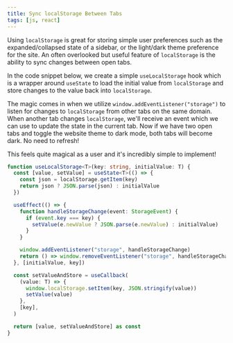 ```yaml
---
title: Sync localStorage Between Tabs
tags: [js, react]
---
```


Using `localStorage` is great for storing simple user preferences such as the
expanded/collapsed state of a sidebar, or the light/dark theme preference for
the site. An often overlooked but useful feature of `localStorage` is the
ability to sync changes between open tabs.

In the code snippet below, we create a simple `useLocalStorage` hook which is a
wrapper around `useState` to load the initial value from `localStorage` and
store changes to the value back into `localStorage`.

The magic comes in when we utilize `window.addEventListener("storage")` to
listen for changes to `localStorage` from other tabs on the same domain. When
another tab changes `localStorage`, we'll receive an event which we can use to
update the state in the current tab. Now if we have two open tabs and toggle the
website theme to dark mode, both tabs will become dark. No need to refresh!

This feels quite magical as a user and it's incredibly simple to implement!

```typescript showLineNumbers {8-15}
function useLocalStorage<T>(key: string, initialValue: T) {
  const [value, setValue] = useState<T>(() => {
    const json = localStorage.getItem(key)
    return json ? JSON.parse(json) : initialValue
  })

  useEffect(() => {
    function handleStorageChange(event: StorageEvent) {
      if (event.key === key) {
        setValue(e.newValue ? JSON.parse(e.newValue) : initialValue)
      }
    }

    window.addEventListener("storage", handleStorageChange)
    return () => window.removeEventListener("storage", handleStorageChange)
  }, [initialValue, key])

  const setValueAndStore = useCallback(
    (value: T) => {
      window.localStorage.setItem(key, JSON.stringify(value))
      setValue(value)
    },
    [key],
  )

  return [value, setValueAndStore] as const
}
```
